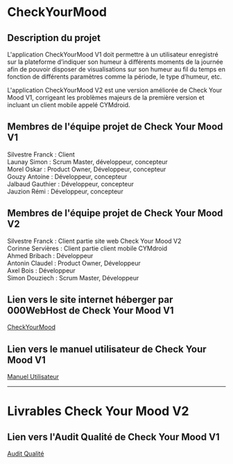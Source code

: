 # CheckYourMood

## Description du projet
L'application CheckYourMood V1 doit permettre à un utilisateur enregistré sur la plateforme d’indiquer son humeur à différents moments de la journée afin de pouvoir disposer de visualisations sur son humeur au fil du temps en fonction de différents paramètres comme la période, le type d’humeur, etc.

L'application CheckYourMood V2 est une version améliorée de Check Your Mood V1, corrigeant les problèmes majeurs de la première version et incluant un client mobile appelé CYMdroid.

## Membres de l'équipe projet de Check Your Mood V1
Silvestre Franck : Client<br>
Launay Simon : Scrum Master, développeur, concepteur <br>
Morel Oskar : Product Owner, Développeur, concepteur<br>
Gouzy Antoine : Développeur, concepteur<br>
Jalbaud Gauthier : Développeur, concepteur<br>
Jauzion Rémi : Développeur, concepteur<br>

## Membres de l'équipe projet de Check Your Mood V2
Silvestre Franck : Client partie site web Check Your Mood V2<br>
Corinne Servières : Client partie client mobile CYMdroid<br>
Ahmed Bribach : Développeur<br>
Antonin Claudel : Product Owner, Développeur<br>
Axel Bois : Développeur<br>
Simon Douziech : Scrum Master, Développeur<br>

## Lien vers le site internet héberger par 000WebHost de Check Your Mood V1
[CheckYourMood](https://gorascheckyourmood.000webhostapp.com/)

## Lien vers le manuel utilisateur de Check Your Mood V1
[Manuel Utilisateur](https://drive.google.com/file/d/1qGFJXkN4jqYRCa_7pJGrn-NiqMY1Dwnc/view?usp=share_link)

---
# Livrables Check Your Mood V2
## Lien vers l'Audit Qualité de Check Your Mood V1
[Audit Qualité](https://docs.google.com/document/d/1w2pW7UrZZmM8HcnjnLnRqdFvaj2UFiqwPgNOt-iAEOQ/edit?usp=sharing)
